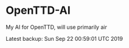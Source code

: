 # OpenTTD-AI
My AI for OpenTTD, will use primarily air

Latest backup: Sun Sep 22 00:59:01 UTC 2019
